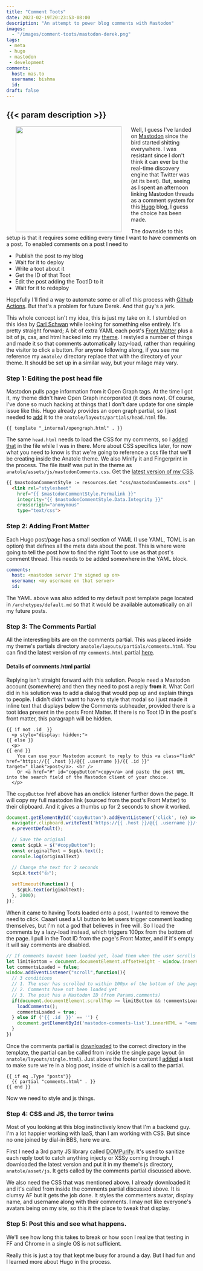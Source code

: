 ```yaml
---
title: "Comment Toots"
date: 2023-02-19T20:23:53-08:00
description: "An attempt to power blog comments with Mastodon"
images:
  - "/images/comment-toots/mastodon-derek.png"
tags:
 - meta
 - hugo
 - mastodon
 - development
comments:
  host: mas.to
  username: bishma
  id:
draft: false
---
```


## {{< param description >}}

<img align="left" src="/images/comment-toots/mastodon-derek.png" width="280" hspace="25">

Well, I guess I've landed on [Mastodon](https://mas.to/@bishma) since the bird started shitting everywhere. I was resistant since I don't think it can ever be the real-time discovery engine that Twitter was (at its best). But, seeing as I spent an afternoon linking Mastodon threads as a comment system for this [Hugo](https://gohugo.io/) blog, I guess the choice has been made.

The downside to this setup is that it requires some editing every time I want to have comments on a post. To enabled comments on a post I need to

* Publish the post to my blog
* Wait for it to deploy
* Write a toot about it
* Get the ID of that Toot
* Edit the post adding the TootID to it
* Wait for it to redeploy

Hopefully I'll find a way to automate some or all of this process with [Github Actions](https://github.com/features/actions). But that's a problem for future Derek. And that guy's a jerk.

This whole concept isn't my idea, this is just my take on it. I stumbled on this idea by [Carl Schwan](https://carlschwan.eu/2020/12/29/adding-comments-to-your-static-blog-with-mastodon/) while looking for something else entirely. It's pretty straight forward; A bit of extra YAML each post's [Front Matter](https://gohugo.io/content-management/front-matter/) plus a bit of js, css, and html hacked into my [theme](https://github.com/lxndrblz/anatole). I restyled a number of things and made it so that comments automatically lazy-load, rather than requiring the visitor to click a button. For anyone following along, if you see me reference my `anatole/` directory replace that with the directory of your theme. It should be set up in a similar way, but your milage may vary.

### Step 1: Editing the post head file

Mastodon pulls page information from it Open Graph tags. At the time I got it, my theme didn't have Open Graph incorporated (it does now). Of course, I've done so much hacking at things that I don't dare update for one simple issue like this. Hugo already provides an open graph partial, so I just needed to [add](https://github.com/Bishma/blog/commit/7517756515fbe09d236f76e164b9e91ccf8b20a7) it to the `anatole/layouts/partials/head.html` file.

```golang
{{ template "_internal/opengraph.html" . }}
```

The same `head.html` needs to load the CSS for my comments, so I [added that](https://github.com/Bishma/blog/commit/78b61e93c1eae6f01b32bdc7e92f45c7e3d3fb5d) in the file while I was in there. More about CSS specifics later, for now what you need to know is that we're going to reference a css file that we'll be creating inside the Anatole theme. We also Minify it and Fingerprint in the process. The file itself was put in the theme as `anatole/assets/js/mastodonComments.css`. Get the [latest version of my CSS](https://github.com/Bishma/blog/blob/master/themes/anatole/assets/css/mastodonComments.css).

```html
{{ $mastodonCommentStyle := resources.Get "css/mastodonComments.css" | resources.Minify | resources.Fingerprint }}
  <link rel="stylesheet"
    href="{{ $mastodonCommentStyle.Permalink }}"
    integrity="{{ $mastodonCommentStyle.Data.Integrity }}"
    crossorigin="anonymous"
    type="text/css">
```

### Step 2: Adding Front Matter

Each Hugo post/page has a small section of YAML (I use YAML, TOML is an option) that defines all the meta data about the post. This is where were going to tell the post how to find the right Toot to use as that post's comment thread. This needs to be added somewhere in the YAML block.

```yaml
comments:
  host: <mastodon server I'm signed up on>
  username: <my username on that server>
  id: 
```

The YAML above was also added to my default post template page located in `/archetypes/default.md` so that it would be available automatically on all my future posts.

### Step 3: The Comments Partial

All the interesting bits are on the comments partial. This was placed inside my theme's partials directory `anatole/layouts/partials/comments.html`. You can find the latest version of my `comments.html` partial [here](https://github.com/Bishma/blog/blob/master/themes/anatole/layouts/partials/comments.html).

#### Details of comments.html partial

Replying isn't straight forward with this solution. People need a Mastodon account (somewhere) and then they need to post a reply **from** it. What Corl did in his solution was to add a dialog that would pop up and explain things to people. I didn't didn't want to have to style that modal so I just made it inline text that displays below the Comments subheader, provided there is a toot idea present in the posts Front Matter. If there is no Toot ID in the post's front matter, this paragraph will be hidden.

```golang
{{ if not .id  }}
  <p style="display: hidden;">
{{ else }}
  <p>
{{ end }}
    You can use your Mastodon account to reply to this <a class="link" href="https://{{ .host }}/@{{ .username }}/{{ .id }}" target="_blank">post</a>. <br />
    Or <a href="#" id="copyButton">copy</a> and paste the post URL into the search field of the Mastodon client of your choice.
  </p>
```

The `copyButton` href above has an onclick listener further down the page. It will copy my full mastodon link (sourced from the post's Front Matter) to their clipboard. And it gives a thumbs up for 2 seconds to show it worked.

```javascript
document.getElementById('copyButton').addEventListener('click', (e) => {
  navigator.clipboard.writeText('https://{{ .host }}/@{{ .username }}/{{ .id }}');
  e.preventDefault();

  // Save the original
  const $cpLk = $("#copyButton");      
  const originalText = $cpLk.text();
  console.log(originalText)

  // Change the text for 2 seconds
  $cpLk.text("👍");
  
  setTimeout(function() {
    $cpLk.text(originalText);
  }, 2000);
});
```

When it came to having Toots loaded onto a post, I wanted to remove the need to click. Caaarl used a UI button to let users trigger comment loading themselves, but I'm not a god that believes in free will. So I load the comments by a lazy-load instead, which triggers 100px from the bottom of the page. I pull in the Toot ID from the page's Front Matter, and if it's empty it will say comments are disabled.

```javascript
// If comments havent been loaded yet, load them when the user scrolls to within 100px of the bottom of the page
let limitBottom = document.documentElement.offsetHeight - window.innerHeight - 100;
let commentsLoaded = false;
window.addEventListener("scroll",function(){
  // 3 conditions
  // 1. The user has scrolled to within 100px of the bottom of the page
  // 2. Comments have not been loaded yet
  // 3. The post has a Mastodon ID (from Params.comments)
  if(document.documentElement.scrollTop >= limitBottom && !commentsLoaded && '{{ .id  }}' != ''){
    loadComments();
    commentsLoaded = true;
  } else if ('{{ .id  }}' == '') {
    document.getElementById('mastodon-comments-list').innerHTML = "<em>Comments are disabled for this post.</em>";
  }
})
```

Once the comments partial is [downloaded](https://github.com/Bishma/blog/blob/master/themes/anatole/layouts/partials/comments.html) to the correct directory in the template, the partial can be called from inside the single page layout (in `anatole/layouts/single.html`). Just above the footer content I [added](https://github.com/Bishma/blog/commit/5f1b177ad9d3b65e084e899ff63b103f81b8b137) a test to make sure we're in a blog post, inside of which is a call to the partial.

```golang
{{ if eq .Type "posts"}}
  {{ partial "comments.html" . }}
{{ end }}
```

Now we need to style and js things.

### Step 4: CSS and JS, the terror twins

Most of you looking at this blog instinctively know that I'm a backend guy. I'm a lot happier working with IaaS, than I am working with CSS. But since no one joined by dial-in BBS, here we are.

First I need a 3rd party JS library called [DOMPurify](https://github.com/cure53/DOMPurify/blob/main/dist/purify.js). It's used to sanitize each reply toot to catch anything injecty or XSSy coming through. I downloaded the latest version and put it in my theme's js directory, `anatole/asset/js`. It gets called by the comments partial discussed above.

We also need the CSS that was mentioned above. I already downloaded it and it's called from inside the comments partial discussed above. It is clumsy AF but it gets the job done. It styles the commenters avatar, display name, and username along with their comments. I may not like everyone's avatars being on my site, so this it the place to tweak that display.

### Step 5: Post this and see what happens.

We'll see how long this takes to break or how soon I realize that testing in FF and Chrome in a single OS is not sufficient.

Really this is just a toy that kept me busy for around a day. But I had fun and I learned more about Hugo in the process.
